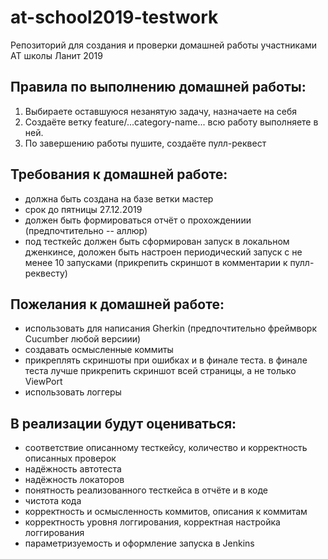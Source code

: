 # at-school2019-testwork
Репозиторий для создания и проверки домашней работы участниками АТ школы Ланит 2019

## Правила по выполнению домашней работы:
1. Выбираете оставшуюся незанятую задачу, назначаете на себя
2. Создаёте ветку feature/...category-name... всю работу выполняете в ней.
3. По завершению работы пушите, создаёте пулл-реквест

## Требования к домашней работе:
* должна быть создана на базе ветки мастер
* срок до пятницы 27.12.2019
* должен быть формироваться отчёт о прохождениии (предпочтительно -- аллюр)
* под тесткейс должен быть сформирован запуск в локальном дженкинсе, доложен быть настроен периодический запуск с не менее 10 запусками (прикрепить скриншот в комментарии к пулл-реквесту)

## Пожелания к домашней работе:
* использовать для написания Gherkin (предпочтительно фреймворк Cucumber любой версиии)
* создавать осмысленные коммиты
* прикреплять скриншоты при ошибках и в финале теста. в финале теста лучше прикрепить скриншот всей страницы, а не только ViewPort
* использовать логгеры

## В реализации будут оцениваться:
* соответствие описанному тесткейсу, количество и корректность описанных проверок
* надёжность автотеста 
* надёжность локаторов
* понятность реализованного тесткейса в отчёте и в коде
* чистота кода
* корректность и осмысленность коммитов, описания к коммитам
* корректность уровня логгирования, корректная настройка логгирования
* параметризуемость и оформление запуска в Jenkins

